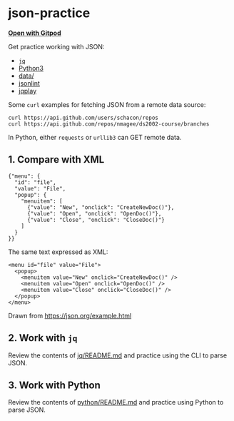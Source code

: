 # json-practice

<a href="https://gitpod.io/#https://github.com/nmagee/json-practice" target="_new"><b>Open with Gitpod</b></a>

Get practice working with JSON:

- [`jq`](jq)
- [Python3](python)
- [data/](data)
- [jsonlint](https://jsonlint.com/)
- [jqplay](https://jqplay.org/#)

Some `curl` examples for fetching JSON from a remote data source:

```
curl https://api.github.com/users/schacon/repos
curl https://api.github.com/repos/nmagee/ds2002-course/branches
```

In Python, either `requests` or `urllib3` can GET remote data.

## 1. Compare with XML

```
{"menu": {
  "id": "file",
  "value": "File",
  "popup": {
    "menuitem": [
      {"value": "New", "onclick": "CreateNewDoc()"},
      {"value": "Open", "onclick": "OpenDoc()"},
      {"value": "Close", "onclick": "CloseDoc()"}
    ]
  }
}}
```

The same text expressed as XML:

```
<menu id="file" value="File">
  <popup>
    <menuitem value="New" onclick="CreateNewDoc()" />
    <menuitem value="Open" onclick="OpenDoc()" />
    <menuitem value="Close" onclick="CloseDoc()" />
  </popup>
</menu>
```

Drawn from https://json.org/example.html

## 2. Work with `jq`

Review the contents of [jq/README.md](jq/README.md) and practice using the CLI to parse JSON.

## 3. Work with Python

Review the contents of [python/README.md](python/README.md) and practice using Python to parse JSON.

